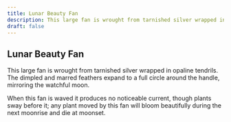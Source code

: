 ```yaml
---
title: Lunar Beauty Fan
description: This large fan is wrought from tarnished silver wrapped in opaline tendrils. The dimpled and marred feathers expand to a full circle around the handle, mirroring the watchful moon....
draft: false
---
```


## Lunar Beauty Fan

This large fan is wrought from tarnished silver wrapped in opaline tendrils. The dimpled and marred feathers expand to a full circle around the handle, mirroring the watchful moon.

When this fan is waved it produces no noticeable current, though plants sway before it; any plant moved by this fan will bloom beautifully during the next moonrise and die at moonset.
